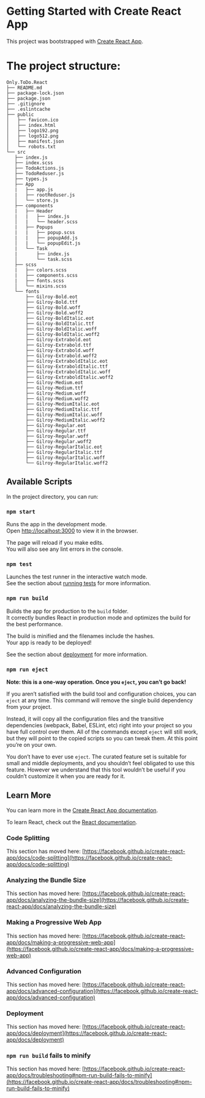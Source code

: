 # Getting Started with Create React App

This project was bootstrapped with [Create React App](https://github.com/facebook/create-react-app).

# The project structure:
 ```
Only.ToDo.React
├── README.md
├── package-lock.json
├── package.json
├── .gitignore
├── .eslintcache
├── public
│   ├── favicon.ico
│   ├── index.html
│   ├── logo192.png
│   ├── logo512.png
│   ├── manifest.json
│   └── robots.txt
└── src
    ├── index.js
    ├── index.scss
    ├── TodoActions.js
    ├── TodoReduser.js
    ├── types.js
    ├── App
    |   ├── app.js
    |   ├── rootReduser.js
    │   └── store.js
    ├── components
    |   ├── Header
    |   |   ├── index.js
    │   |   └── header.scss
    |   ├── Popups
    |   |   ├── popup.scss
    |   |   ├── popupAdd.js
    │   |   └── popupEdit.js
    |   └── Task
    |       ├── index.js
    │       └── task.scss
    ├── scss
    |   ├── colors.scss
    |   ├── components.scss
    |   ├── fonts.scss
    │   └── mixins.scss
    └── fonts
        ├── Gilroy-Bold.eot
        ├── Gilroy-Bold.ttf
        ├── Gilroy-Bold.woff
        ├── Gilroy-Bold.woff2
        ├── Gilroy-BoldItalic.eot
        ├── Gilroy-BoldItalic.ttf
        ├── Gilroy-BoldItalic.woff
        ├── Gilroy-BoldItalic.woff2
        ├── Gilroy-Extrabold.eot
        ├── Gilroy-Extrabold.ttf
        ├── Gilroy-Extrabold.woff
        ├── Gilroy-Extrabold.woff2
        ├── Gilroy-ExtraboldItalic.eot
        ├── Gilroy-ExtraboldItalic.ttf
        ├── Gilroy-ExtraboldItalic.woff
        ├── Gilroy-ExtraboldItalic.woff2
        ├── Gilroy-Medium.eot
        ├── Gilroy-Medium.ttf
        ├── Gilroy-Medium.woff
        ├── Gilroy-Medium.woff2
        ├── Gilroy-MediumItalic.eot
        ├── Gilroy-MediumItalic.ttf
        ├── Gilroy-MediumItalic.woff
        ├── Gilroy-MediumItalic.woff2
        ├── Gilroy-Regular.eot
        ├── Gilroy-Regular.ttf
        ├── Gilroy-Regular.woff
        ├── Gilroy-Regular.woff2
        ├── Gilroy-RegularItalic.eot
        ├── Gilroy-RegularItalic.ttf
        ├── Gilroy-RegularItalic.woff
        └── Gilroy-RegularItalic.woff2
```

## Available Scripts

In the project directory, you can run:

### `npm start`

Runs the app in the development mode.\
Open [http://localhost:3000](http://localhost:3000) to view it in the browser.

The page will reload if you make edits.\
You will also see any lint errors in the console.

### `npm test`

Launches the test runner in the interactive watch mode.\
See the section about [running tests](https://facebook.github.io/create-react-app/docs/running-tests) for more information.

### `npm run build`

Builds the app for production to the `build` folder.\
It correctly bundles React in production mode and optimizes the build for the best performance.

The build is minified and the filenames include the hashes.\
Your app is ready to be deployed!

See the section about [deployment](https://facebook.github.io/create-react-app/docs/deployment) for more information.

### `npm run eject`

**Note: this is a one-way operation. Once you `eject`, you can’t go back!**

If you aren’t satisfied with the build tool and configuration choices, you can `eject` at any time. This command will remove the single build dependency from your project.

Instead, it will copy all the configuration files and the transitive dependencies (webpack, Babel, ESLint, etc) right into your project so you have full control over them. All of the commands except `eject` will still work, but they will point to the copied scripts so you can tweak them. At this point you’re on your own.

You don’t have to ever use `eject`. The curated feature set is suitable for small and middle deployments, and you shouldn’t feel obligated to use this feature. However we understand that this tool wouldn’t be useful if you couldn’t customize it when you are ready for it.

## Learn More

You can learn more in the [Create React App documentation](https://facebook.github.io/create-react-app/docs/getting-started).

To learn React, check out the [React documentation](https://reactjs.org/).

### Code Splitting

This section has moved here: [https://facebook.github.io/create-react-app/docs/code-splitting](https://facebook.github.io/create-react-app/docs/code-splitting)

### Analyzing the Bundle Size

This section has moved here: [https://facebook.github.io/create-react-app/docs/analyzing-the-bundle-size](https://facebook.github.io/create-react-app/docs/analyzing-the-bundle-size)

### Making a Progressive Web App

This section has moved here: [https://facebook.github.io/create-react-app/docs/making-a-progressive-web-app](https://facebook.github.io/create-react-app/docs/making-a-progressive-web-app)

### Advanced Configuration

This section has moved here: [https://facebook.github.io/create-react-app/docs/advanced-configuration](https://facebook.github.io/create-react-app/docs/advanced-configuration)

### Deployment

This section has moved here: [https://facebook.github.io/create-react-app/docs/deployment](https://facebook.github.io/create-react-app/docs/deployment)

### `npm run build` fails to minify

This section has moved here: [https://facebook.github.io/create-react-app/docs/troubleshooting#npm-run-build-fails-to-minify](https://facebook.github.io/create-react-app/docs/troubleshooting#npm-run-build-fails-to-minify)

